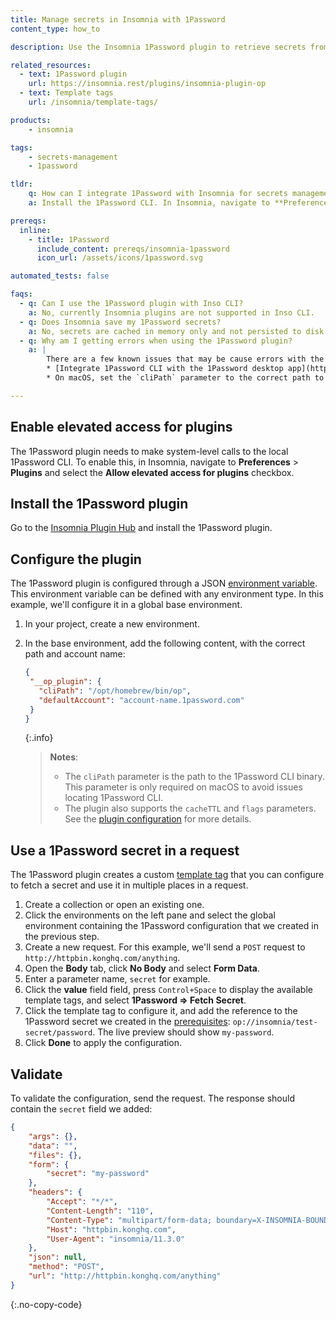 ```yaml
---
title: Manage secrets in Insomnia with 1Password
content_type: how_to

description: Use the Insomnia 1Password plugin to retrieve secrets from a 1Password vault and use them in your requests.

related_resources:
  - text: 1Password plugin
    url: https://insomnia.rest/plugins/insomnia-plugin-op
  - text: Template tags
    url: /insomnia/template-tags/

products:
    - insomnia

tags:
    - secrets-management
    - 1password

tldr:
    q: How can I integrate 1Password with Insomnia for secrets management?
    a: Install the 1Password CLI. In Insomnia, navigate to **Preferences** > **Plugins**, allow elevated access to plugins, and install the [Insomnia 1Password plugin](https://insomnia.rest/plugins/insomnia-plugin-op). Configure the plugin with the `__op_plugin` environment variable, and use the 1Password [template tag](/insomnia/template-tags/) to fetch a secret.

prereqs:
  inline:
    - title: 1Password
      include_content: prereqs/insomnia-1password
      icon_url: /assets/icons/1password.svg

automated_tests: false

faqs:
  - q: Can I use the 1Password plugin with Inso CLI?
    a: No, currently Insomnia plugins are not supported in Inso CLI.
  - q: Does Insomnia save my 1Password secrets?
    a: No, secrets are cached in memory only and not persisted to disk.
  - q: Why am I getting errors when using the 1Password plugin?
    a: |
        There are a few known issues that may be cause errors with the plugin. Make sure that everything is configured properly:
        * [Integrate 1Password CLI with the 1Password desktop app](https://developer.1password.com/docs/cli/get-started/#step-2-turn-on-the-1password-desktop-app-integration).
        * On macOS, set the `cliPath` parameter to the correct path to the 1Password CLI binary, and make sure that the desktop app is set to [run in the background](https://developer.1password.com/docs/cli/app-integration/#if-you-see-a-connection-error).

---
```


## Enable elevated access for plugins

The 1Password plugin needs to make system-level calls to the local 1Password CLI. To enable this, in Insomnia, navigate to **Preferences** > **Plugins** and select the **Allow elevated access for plugins** checkbox.

## Install the 1Password plugin

Go to the [Insomnia Plugin Hub](https://insomnia.rest/plugins/insomnia-plugin-op) and install the 1Password plugin.

## Configure the plugin

The 1Password plugin is configured through a JSON [environment variable](/insomnia/environments/). This environment variable can be defined with any environment type. In this example, we'll configure it in a global base environment.

1. In your project, create a new environment.
1. In the base environment, add the following content, with the correct path and account name:
   ```json
   {
    "__op_plugin": {
      "cliPath": "/opt/homebrew/bin/op",
      "defaultAccount": "account-name.1password.com"
    }
   }
   ```

   {:.info}
   > **Notes**:
   > * The `cliPath` parameter is the path to the 1Password CLI binary. This parameter is only required on macOS to avoid issues locating 1Password CLI.
   > * The plugin also supports the `cacheTTL` and `flags` parameters. See the [plugin configuration](https://insomnia.rest/plugins/insomnia-plugin-op#configuration) for more details.

## Use a 1Password secret in a request

The 1Password plugin creates a custom [template tag](/insomnia/template-tags/) that you can configure to fetch a secret and use it in multiple places in a request.

1. Create a collection or open an existing one.
1. Click the environments on the left pane and select the global environment containing the 1Password configuration that we created in the previous step.
1. Create a new request. For this example, we'll send a `POST` request to `http://httpbin.konghq.com/anything`.
1. Open the **Body** tab, click **No Body** and select **Form Data**.
1. Enter a parameter name, `secret` for example.
1. Click the **value** field field, press `Control+Space` to display the available template tags, and select **1Password => Fetch Secret**.
1. Click the template tag to configure it, and add the reference to the 1Password secret we created in the [prerequisites](#1password): `op://insomnia/test-secret/password`. The live preview should show `my-password`.
1. Click **Done** to apply the configuration.

## Validate

To validate the configuration, send the request. The response should contain the `secret` field we added:
```json
{
	"args": {},
	"data": "",
	"files": {},
	"form": {
		"secret": "my-password"
	},
	"headers": {
		"Accept": "*/*",
		"Content-Length": "110",
		"Content-Type": "multipart/form-data; boundary=X-INSOMNIA-BOUNDARY",
		"Host": "httpbin.konghq.com",
		"User-Agent": "insomnia/11.3.0"
	},
	"json": null,
	"method": "POST",
	"url": "http://httpbin.konghq.com/anything"
}
```
{:.no-copy-code}

